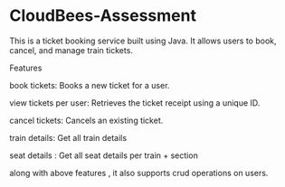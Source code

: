 # CloudBees-Assessment

This is a ticket booking service built using Java. It allows users to book, cancel, and manage train tickets. 

Features

book tickets: Books a new ticket for a user.

view tickets per user: Retrieves the ticket receipt using a unique ID.

cancel tickets: Cancels an existing ticket.

train details: Get all train details

seat details : Get all seat details per train + section

along with above features , it also supports crud operations on users.

